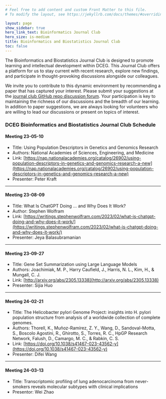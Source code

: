 ```yaml
---
# Feel free to add content and custom Front Matter to this file.
# To modify the layout, see https://jekyllrb.com/docs/themes/#overriding-theme-defaults

layout: page
show_sidebar: true
hero_link_text: Bioinformatics Journal Club
hero_size: is-medium
title: Bioinformatics and Biostatistics Journal Club
toc: false
---
```


The Bioinformatics and Biostatistics Journal Club is designed to promote learning and intellectual development within DCEG. This Journal Club offers a platform for us to stay current with recent research, explore new findings, and participate in thought-provoking discussions alongside our colleagues. 

We invite you to contribute to this dynamic environment by recommending a paper that has captured your interest. Please submit your suggestions at the [journal club GitHub repo discussion forum](https://github.com/NCI-DCEG/bioinformatics_journal_club/discussions). Your participation is key to maintaining the richness of our discussions and the breadth of our learning. In addition to paper suggestions, we are always looking for volunteers who are willing to lead our discussions or present on topics of interest. 

### DCEG Bioinformatics and Biostatistics Journal Club Schedule 

#### Meeting 23-05-10
- Title: Using Population Descriptors in Genetics and Genomics Research 
- Authors: National Academies of Sciences, Engineering, and Medicine  
- Link: [https://nap.nationalacademies.org/catalog/26902/using-population-descriptors-in-genetics-and-genomics-research-a-new](https://nap.nationalacademies.org/catalog/26902/using-population-descriptors-in-genetics-and-genomics-research-a-new) 
- Presenter: Peter Kraft

---
#### Meeting 23-08-09
- Title: What Is ChatGPT Doing … and Why Does It Work?
- Author: Stephen Wolfram
- Link: [https://writings.stephenwolfram.com/2023/02/what-is-chatgpt-doing-and-why-does-it-work/](https://writings.stephenwolfram.com/2023/02/what-is-chatgpt-doing-and-why-does-it-work/)
- Presenter: Jeya Balasubramanian

---
#### Meeting 23-09-27
- Title: Gene Set Summarization using Large Language Models
- Authors: Joachimiak, M. P., Harry Caufield, J., Harris, N. L., Kim, H., & Mungall, C. J.
- Link: [http://arxiv.org/abs/2305.13338](http://arxiv.org/abs/2305.13338)
- Presenter: Sijia Huo

---
#### Meeting 24-02-21
- Title: The Helicobacter pylori Genome Project: insights into H. pylori population structure from analysis of a worldwide collection of complete genomes.
- Authors: Thorell, K., Muñoz-Ramírez, Z. Y., Wang, D., Sandoval-Motta, S., Boscolo Agostini, R., Ghirotto, S., Torres, R. C., HpGP Research Network, Falush, D., Camargo, M. C., & Rabkin, C. S.
- Link: [https://doi.org/10.1038/s41467-023-43562-y](https://doi.org/10.1038/s41467-023-43562-y)
- Presenter: Difei Wang

---
#### Meeting 24-03-13
- Title: Transcriptomic profiling of lung adenocarcinoma from never-smokers reveals molecular subtypes with clinical implications
- Presentor: Wei Zhao

